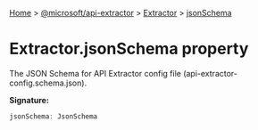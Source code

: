 [Home](./index) &gt; [@microsoft/api-extractor](api-extractor.md) &gt; [Extractor](api-extractor.extractor.md) &gt; [jsonSchema](api-extractor.extractor.jsonschema.md)

# Extractor.jsonSchema property

The JSON Schema for API Extractor config file (api-extractor-config.schema.json).

**Signature:**
```javascript
jsonSchema: JsonSchema
```
